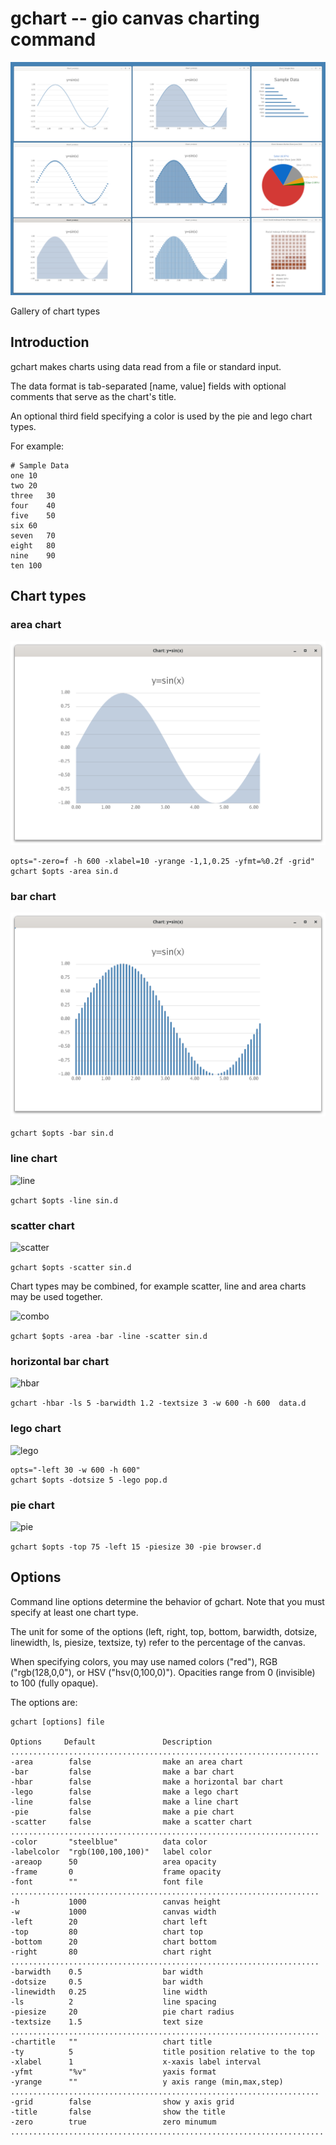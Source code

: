 # gchart -- gio canvas charting command

![allcharts-x](allcharts-x.png)

Gallery of chart types

## Introduction

gchart makes charts using data read from a file or standard input.

The data format is tab-separated [name, value] fields with optional comments that
serve as the chart's title.

An optional third field specifying a color is used by the pie and lego chart types.

For example:

```
# Sample Data
one	10
two	20
three	30
four	40
five	50
six	60
seven	70
eight	80
nine	90
ten	100
```

## Chart types

### area chart

![area](area-x.png)

```
opts="-zero=f -h 600 -xlabel=10 -yrange -1,1,0.25 -yfmt=%0.2f -grid"
gchart $opts -area sin.d
```

### bar chart

![bar](bar-x.png)

```gchart $opts -bar sin.d```

### line chart

![line](line-x.png)

```gchart $opts -line sin.d```

### scatter chart

![scatter](scatter-x.png)

```gchart $opts -scatter sin.d```

Chart types may be combined, for example scatter, line and area charts
may be used together.

![combo](combo-x.png)

```gchart $opts -area -bar -line -scatter sin.d```


### horizontal bar chart

![hbar](hbar-x.png)

```gchart -hbar -ls 5 -barwidth 1.2 -textsize 3 -w 600 -h 600  data.d ```

### lego chart

![lego](lego-x.png)

```
opts="-left 30 -w 600 -h 600"
gchart $opts -dotsize 5 -lego pop.d
```

### pie chart

![pie](pie-x.png)

```gchart $opts -top 75 -left 15 -piesize 30 -pie browser.d ```



## Options

Command line options determine the behavior of gchart.
Note that you must specify at least one chart type.

The unit for some of the options
(left, right, top, bottom, barwidth, dotsize, linewidth, ls, piesize, textsize, ty)
refer to the percentage of the canvas.

When specifying colors, you may use named colors ("red"), RGB ("rgb(128,0,0"),
or HSV ("hsv(0,100,0)"). Opacities range from 0 (invisible) to 100 (fully opaque).

The options are:

```
gchart [options] file

Options     Default               Description
.....................................................................
-area        false                make an area chart
-bar         false                make a bar chart
-hbar        false                make a horizontal bar chart
-lego        false                make a lego chart
-line        false                make a line chart
-pie         false                make a pie chart
-scatter     false                make a scatter chart
.....................................................................
-color       "steelblue"          data color
-labelcolor  "rgb(100,100,100)"   label color
-areaop      50                   area opacity
-frame       0                    frame opacity
-font        ""                   font file
.....................................................................
-h           1000                 canvas height
-w           1000                 canvas width
-left        20                   chart left
-top         80                   chart top
-bottom      20                   chart bottom
-right       80                   chart right
.....................................................................
-barwidth    0.5                  bar width
-dotsize     0.5                  bar width
-linewidth   0.25                 line width
-ls          2                    line spacing
-piesize     20                   pie chart radius
-textsize    1.5                  text size
.....................................................................
-chartitle   ""                   chart title
-ty          5                    title position relative to the top
-xlabel      1                    x-xaxis label interval
-yfmt        "%v"                 yaxis format
-yrange      ""                   y axis range (min,max,step)
.....................................................................
-grid        false                show y axis grid
-title       false                show the title
-zero        true                 zero minumum
......................................................................
```

